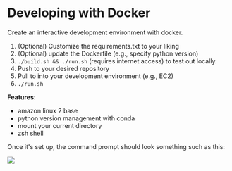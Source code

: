 # Developing with Docker

Create an interactive development environment with docker.

1. (Optional) Customize the requirements.txt to your liking
2. (Optional) update the Dockerfile (e.g., specify python version)
2. ```./build.sh && ./run.sh``` (requires internet access) to test out locally.
3. Push to your desired repository
4. Pull to into your development environment (e.g., EC2)
5. `./run.sh`

**Features:**
- amazon linux 2 base
- python version management with conda
- mount your current directory
- zsh shell

Once it's set up, the command prompt should look something such as this:

![](https://github.com/awslabs/mlmax/raw/docker-development/modules/environment/util/docker/images/cli.png)
